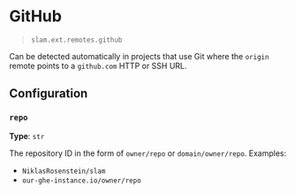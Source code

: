 # GitHub

> `slam.ext.remotes.github`

Can be detected automatically in projects that use Git where the `origin` remote points to a `github.com` HTTP or
SSH URL.

## Configuration

### `repo`

__Type__: `str`

The repository ID in the form of `owner/repo` or `domain/owner/repo`. Examples:

* `NiklasRosenstein/slam`
* `our-ghe-instance.io/owner/repo`
